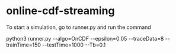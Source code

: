 # online-cdf-streaming

To start a simulation, go to runner.py and run the command 

python3 runner.py --algo=OnCDF --epsilon=0.05 --traceData=8 --trainTime=150 --testTime=1000 --Tb=0.1 
